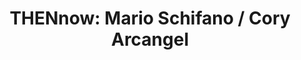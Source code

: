 ---
ee_id_show: '4129'
title: 'THENnow: Mario Schifano / Cory Arcangel'
url: thennow-mario-schifano-cory-arcangel
live_url:
year: '2014'
venue: MiArt (w/ Studio Marconi ’65 & Lisson Gallery)
state_country: Milan
type:
dates:
wwwnews:
wwweblast:
pitch: Really great experience working with Studio Marconi ’65 doing this show with
  the estate of Italian pop artist Mario Schifano.
ps:
credits:
download:
layout: shows
---